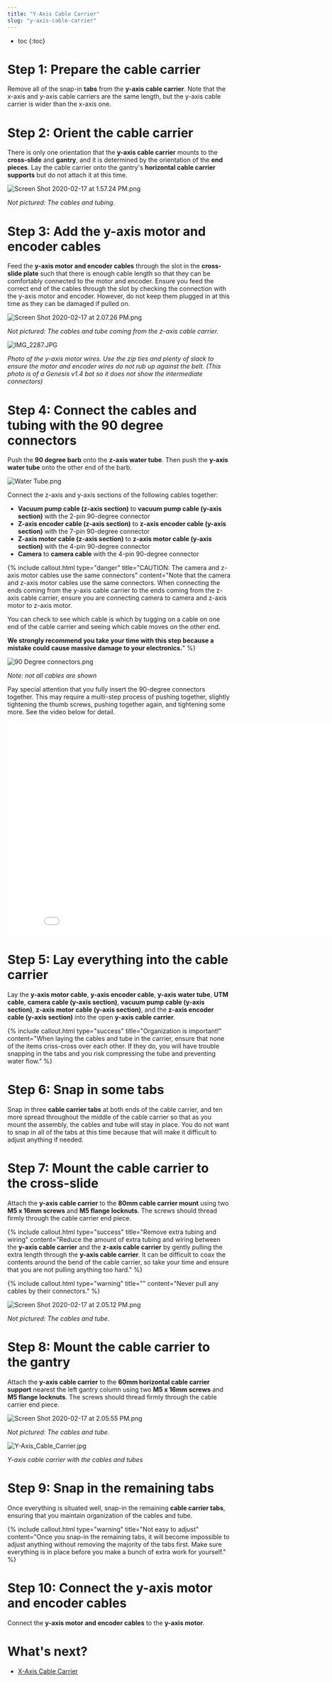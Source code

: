 ```yaml
---
title: "Y-Axis Cable Carrier"
slug: "y-axis-cable-carrier"
---
```


* toc
{:toc}


# Step 1: Prepare the cable carrier

Remove all of the snap-in **tabs** from the **y-axis cable carrier**. Note that the x-axis and y-axis cable carriers are the same length, but the y-axis cable carrier is wider than the x-axis one.

# Step 2: Orient the cable carrier

There is only one orientation that the **y-axis cable carrier** mounts to the **cross-slide** and **gantry**, and it is determined by the orientation of the **end pieces**. Lay the cable carrier onto the gantry's **horizontal cable carrier supports** but do not attach it at this time.

![Screen Shot 2020-02-17 at 1.57.24 PM.png](_images/Screen_Shot_2020-02-17_at_1.57.24_PM.png)

_Not pictured: The cables and tubing._



# Step 3: Add the y-axis motor and encoder cables

Feed the **y-axis motor and encoder cables** through the slot in the **cross-slide plate** such that there is enough cable length so that they can be comfortably connected to the motor and encoder. Ensure you feed the correct end of the cables through the slot by checking the connection with the y-axis motor and encoder. However, do not keep them plugged in at this time as they can be damaged if pulled on.

![Screen Shot 2020-02-17 at 2.07.26 PM.png](_images/Screen_Shot_2020-02-17_at_2.07.26_PM.png)

_Not pictured: The cables and tube coming from the z-axis cable carrier._



![IMG_2287.JPG](_images/IMG_2287.JPG)

_Photo of the y-axis motor wires. Use the zip ties and plenty of slack to ensure the motor and encoder wires do not rub up against the belt. (This photo is of a Genesis v1.4 bot so it does not show the intermediate connectors)_



# Step 4: Connect the cables and tubing with the 90 degree connectors

Push the **90 degree barb** onto the **z-axis water tube**. Then push the **y-axis water tube** onto the other end of the barb.

![Water Tube.png](_images/Water_Tube.png)

Connect the z-axis and y-axis sections of the following cables together:
  * **Vacuum pump cable (z-axis section)** to **vacuum pump cable (y-axis section)** with the 2-pin 90-degree connector
  * **Z-axis encoder cable (z-axis section)** to **z-axis encoder cable (y-axis section)** with the 7-pin 90-degree connector
  * **Z-axis motor cable (z-axis section)** to **z-axis motor cable (y-axis section)** with the 4-pin 90-degree connector
  * **Camera** to **camera cable** with the 4-pin 90-degree connector

{%
include callout.html
type="danger"
title="CAUTION: The camera and z-axis motor cables use the same connectors"
content="Note that the camera and z-axis motor cables use the same connectors. When connecting the ends coming from the y-axis cable carrier to the ends coming from the z-axis cable carrier, ensure you are connecting camera to camera and z-axis motor to z-axis motor.

You can check to see which cable is which by tugging on a cable on one end of the cable carrier and seeing which cable moves on the other end.

**We strongly recommend you take your time with this step because a mistake could cause massive damage to your electronics.**"
%}



![90 Degree connectors.png](_images/90_Degree_connectors.png)

_Note: not all cables are shown_

Pay special attention that you fully insert the 90-degree connectors together. This may require a multi-step process of pushing together, slightly tightening the thumb screws, pushing together again, and tightening some more. See the video below for detail.

<iframe class="embedly-embed" src="//cdn.embedly.com/widgets/media.html?src=https%3A%2F%2Fwww.youtube.com%2Fembed%2FrPqgmoE3PbI%3Ffeature%3Doembed&display_name=YouTube&url=https%3A%2F%2Fwww.youtube.com%2Fwatch%3Fv%3DrPqgmoE3PbI&image=https%3A%2F%2Fi.ytimg.com%2Fvi%2FrPqgmoE3PbI%2Fhqdefault.jpg&key=f2aa6fc3595946d0afc3d76cbbd25dc3&type=text%2Fhtml&schema=youtube" width="854" height="480" scrolling="no" title="YouTube embed" frameborder="0" allow="autoplay; fullscreen" allowfullscreen="true"></iframe>



# Step 5: Lay everything into the cable carrier

Lay the **y-axis motor cable**, **y-axis encoder cable**, **y-axis water tube**, **UTM cable**, **camera cable (y-axis section)**, **vacuum pump cable (y-axis section)**, **z-axis motor cable (y-axis section)**, and the **z-axis encoder cable (y-axis section)** into the open **y-axis cable carrier**.

{%
include callout.html
type="success"
title="Organization is important!"
content="When laying the cables and tube in the carrier, ensure that none of the items criss-cross over each other. If they do, you will have trouble snapping in the tabs and you risk compressing the tube and preventing water flow."
%}



# Step 6: Snap in some tabs

Snap in three **cable carrier tabs** at both ends of the cable carrier, and ten more spread throughout the middle of the cable carrier so that as you mount the assembly, the cables and tube will stay in place. You do not want to snap in all of the tabs at this time because that will make it difficult to adjust anything if needed.

# Step 7: Mount the cable carrier to the cross-slide

Attach the **y-axis cable carrier** to the **80mm cable carrier mount** using two **M5 x 16mm screws** and **M5 flange locknuts**. The screws should thread firmly through the cable carrier end piece.

{%
include callout.html
type="success"
title="Remove extra tubing and wiring"
content="Reduce the amount of extra tubing and wiring between the **y-axis cable carrier** and the **z-axis cable carrier** by gently pulling the extra length through the **y-axis cable carrier**. It can be difficult to coax the contents around the bend of the cable carrier, so take your time and ensure that you are not pulling anything too hard."
%}



{%
include callout.html
type="warning"
title=""
content="Never pull any cables by their connectors."
%}



![Screen Shot 2020-02-17 at 2.05.12 PM.png](_images/Screen_Shot_2020-02-17_at_2.05.12_PM.png)

_Not pictured: The cables and tube._



# Step 8: Mount the cable carrier to the gantry

Attach the **y-axis cable carrier** to the **60mm horizontal cable carrier support** nearest the left gantry column using two **M5 x 16mm screws** and **M5 flange locknuts**. The screws should thread firmly through the cable carrier end piece.

![Screen Shot 2020-02-17 at 2.05.55 PM.png](_images/Screen_Shot_2020-02-17_at_2.05.55_PM.png)

_Not pictured: The cables and tube._



![Y-Axis_Cable_Carrier.jpg](_images/Y-Axis_Cable_Carrier.jpg)

_Y-axis cable carrier with the cables and tubes_



# Step 9: Snap in the remaining tabs

Once everything is situated well, snap-in the remaining **cable carrier tabs**, ensuring that you maintain organization of the cables and tube.

{%
include callout.html
type="warning"
title="Not easy to adjust"
content="Once you snap-in the remaining tabs, it will become impossible to adjust anything without removing the majority of the tabs first. Make sure everything is in place before you make a bunch of extra work for yourself."
%}

# Step 10: Connect the y-axis motor and encoder cables
Connect the **y-axis motor and encoder cables** to the **y-axis motor**.

# What's next?

 * [X-Axis Cable Carrier](x-axis-cable-carrier.md)
